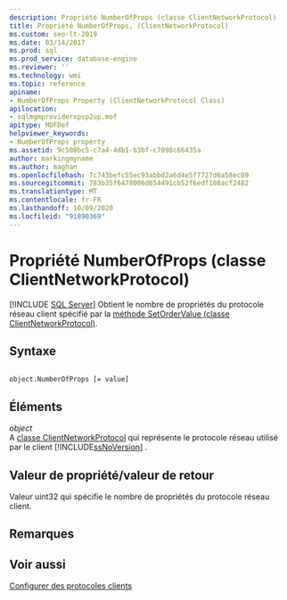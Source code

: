 ```yaml
---
description: Propriété NumberOfProps (classe ClientNetworkProtocol)
title: Propriété NumberOfProps, (ClientNetworkProtocol)
ms.custom: seo-lt-2019
ms.date: 03/14/2017
ms.prod: sql
ms.prod_service: database-engine
ms.reviewer: ''
ms.technology: wmi
ms.topic: reference
apiname:
- NumberOfProps Property (ClientNetworkProtocol Class)
apilocation:
- sqlmgmproviderxpsp2up.mof
apitype: MOFDef
helpviewer_keywords:
- NumberOfProps property
ms.assetid: 9c508bc5-c7a4-4db1-b3bf-c7098c66435a
author: markingmyname
ms.author: maghan
ms.openlocfilehash: 7c743befc55ec93abbd2a6d4e5f7727d6a58ec09
ms.sourcegitcommit: 783b35f6478006d654491cb52f6edf108acf2482
ms.translationtype: MT
ms.contentlocale: fr-FR
ms.lasthandoff: 10/09/2020
ms.locfileid: "91890369"
---
```

# <a name="numberofprops-property-clientnetworkprotocol-class"></a>Propriété NumberOfProps (classe ClientNetworkProtocol)
[!INCLUDE [SQL Server](../../../includes/applies-to-version/sqlserver.md)]
  Obtient le nombre de propriétés du protocole réseau client spécifié par la [méthode SetOrderValue (classe ClientNetworkProtocol)](../../../relational-databases/wmi-provider-configuration-classes/clientnetworkprotocol-class/setordervalue-method-clientnetworkprotocol-class.md).  
  
## <a name="syntax"></a>Syntaxe  
  
```  
  
object.NumberOfProps [= value]  
```  
  
## <a name="parts"></a>Éléments  
 *object*  
 A [classe ClientNetworkProtocol](../../../relational-databases/wmi-provider-configuration-classes/clientnetworkprotocol-class/clientnetworkprotocol-class.md) qui représente le protocole réseau utilisé par le client [!INCLUDE[ssNoVersion](../../../includes/ssnoversion-md.md)] .  
  
## <a name="property-valuereturn-value"></a>Valeur de propriété/valeur de retour  
 Valeur uint32 qui spécifie le nombre de propriétés du protocole réseau client.  
  
## <a name="remarks"></a>Remarques  
  
## <a name="see-also"></a>Voir aussi  
 [Configurer des protocoles clients](../../../database-engine/configure-windows/configure-client-protocols.md)  
  
